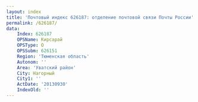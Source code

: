 ```yaml
---
layout: index
title: 'Почтовый индекс 626187: отделение почтовой связи Почты России'
permalink: /626187/
data:
    Index: 626187
    OPSName: Кирсарай
    OPSType: О
    OPSSubm: 626151
    Region: 'Тюменская область'
    Autonom: ''
    Area: 'Уватский район'
    City: Нагорный
    City1: ''
    ActDate: '20130930'
    IndexOld: ''
---
```


